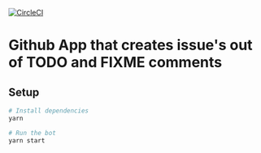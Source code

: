 [![CircleCI](https://circleci.com/gh/Akilihub/github-todos.svg?style=svg)](https://circleci.com/gh/Akilihub/github-todos)

# Github App that creates issue's out of TODO and FIXME comments

## Setup

```sh
# Install dependencies
yarn

# Run the bot
yarn start
```
